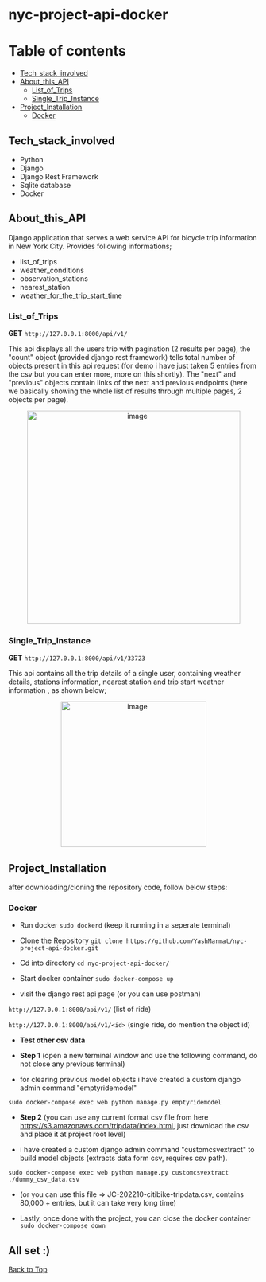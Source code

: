 # nyc-project-api-docker

# Table of contents
- [Tech_stack_involved](#Tech_stack_involved)
- [About_this_API](#About_this_API)
  * [List_of_Trips](#List_of_Trips)
  * [Single_Trip_Instance](#Single_Trip_Instance)
- [Project_Installation](#Project_Installation)
  * [Docker](#Docker)


## Tech_stack_involved
- Python
- Django
- Django Rest Framework
- Sqlite database
- Docker

## About_this_API
Django application that serves a web service API for bicycle trip information in New York City. 
Provides following informations;
- list_of_trips
- weather_conditions
- observation_stations 
- nearest_station
- weather_for_the_trip_start_time

### List_of_Trips

<b>GET</b> `http://127.0.0.1:8000/api/v1/`

This api displays all the users trip with pagination (2 results per page), the "count" object (provided django rest framework) tells total number of objects 
present in this api request (for demo i have just taken 5 entries from the csv but you can enter more, more on this shortly). The "next" and "previous" objects 
contain links of the next and previous endpoints (here we basically showing the whole list of results through multiple pages, 2 objects per page). 

<p align="center">
<img width="429" alt="image" src="https://user-images.githubusercontent.com/59337853/203978735-81241242-8fba-4e98-aaf3-f0bf5882d923.png">
</p>

### Single_Trip_Instance
<b>GET</b> `http://127.0.0.1:8000/api/v1/33723`

This api contains all the trip details of a single user, containing weather details, stations information, nearest station and trip start weather information
, as shown below;
<p align="center">
  <img width="293" alt="image" src="https://user-images.githubusercontent.com/59337853/203980502-b8800566-d1b8-414d-a81e-4eb8c98fc5ff.png">
</p>

## Project_Installation
after downloading/cloning the repository code, follow below steps:

### Docker

- Run docker
`sudo dockerd` (keep it running in a seperate terminal) 

- Clone the Repository
`git clone https://github.com/YashMarmat/nyc-project-api-docker.git`

- Cd into directory
`cd nyc-project-api-docker/`

- Start docker container
`sudo docker-compose up`

- visit the django rest api page (or you can use postman)

`http://127.0.0.1:8000/api/v1/` (list of ride)

`http://127.0.0.1:8000/api/v1/<id>` (single ride, do mention the object id)

- <b>Test other csv data</b>

- <b>Step 1</b> (open a new terminal window and use the following command, do not close any previous terminal)

* for clearing previous model objects i have created a custom django admin command "emptyridemodel"

`sudo docker-compose exec web python manage.py emptyridemodel`

- <b>Step 2</b> (you can use any current format csv file from here https://s3.amazonaws.com/tripdata/index.html, 
just download the csv and place it at project root level)

* i have created a custom django admin command "customcsvextract" to build model objects (extracts data form csv, requires csv path).

`sudo docker-compose exec web python manage.py customcsvextract ./dummy_csv_data.csv`

- (or you can use this file => JC-202210-citibike-tripdata.csv, contains 80,000 + entries, but it can take very
long time)

- Lastly, once done with the project, you can close the docker container
`sudo docker-compose down`

## All set :)

<p><a href="#top">Back to Top</a></p>

